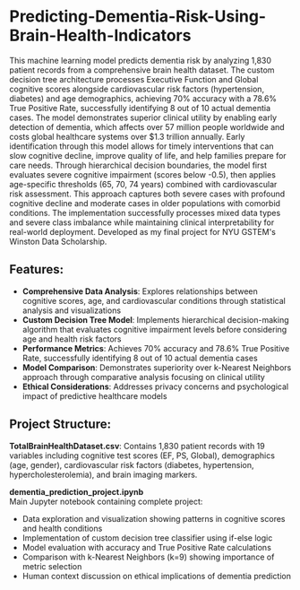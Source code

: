 # Predicting-Dementia-Risk-Using-Brain-Health-Indicators
This machine learning model predicts dementia risk by analyzing 1,830 patient records from a comprehensive brain health dataset. The custom decision tree architecture processes Executive Function and Global cognitive scores alongside cardiovascular risk factors (hypertension, diabetes) and age demographics, achieving 70% accuracy with a 78.6% True Positive Rate, successfully identifying 8 out of 10 actual dementia cases. The model demonstrates superior clinical utility by enabling early detection of dementia, which affects over 57 million people worldwide and costs global healthcare systems over $1.3 trillion annually. Early identification through this model allows for timely interventions that can slow cognitive decline, improve quality of life, and help families prepare for care needs. Through hierarchical decision boundaries, the model first evaluates severe cognitive impairment (scores below -0.5), then applies age-specific thresholds (65, 70, 74 years) combined with cardiovascular risk assessment. This approach captures both severe cases with profound cognitive decline and moderate cases in older populations with comorbid conditions. The implementation successfully processes mixed data types and severe class imbalance while maintaining clinical interpretability for real-world deployment. Developed as my final project for NYU GSTEM's Winston Data Scholarship.

## Features:
- **Comprehensive Data Analysis**: Explores relationships between cognitive scores, age, and cardiovascular conditions through statistical analysis and visualizations
- **Custom Decision Tree Model**: Implements hierarchical decision-making algorithm that evaluates cognitive impairment levels before considering age and health risk factors
- **Performance Metrics**: Achieves 70% accuracy and 78.6% True Positive Rate, successfully identifying 8 out of 10 actual dementia cases
- **Model Comparison**: Demonstrates superiority over k-Nearest Neighbors approach through comparative analysis focusing on clinical utility
- **Ethical Considerations**: Addresses privacy concerns and psychological impact of predictive healthcare models

## Project Structure:

**TotalBrainHealthDataset.csv**: Contains 1,830 patient records with 19 variables including cognitive test scores (EF, PS, Global), demographics (age, gender), cardiovascular risk factors (diabetes, hypertension, hypercholesterolemia), and brain imaging markers.

**dementia_prediction_project.ipynb**  
Main Jupyter notebook containing complete project:
- Data exploration and visualization showing patterns in cognitive scores and health conditions
- Implementation of custom decision tree classifier using if-else logic
- Model evaluation with accuracy and True Positive Rate calculations
- Comparison with k-Nearest Neighbors (k=9) showing importance of metric selection
- Human context discussion on ethical implications of dementia prediction
